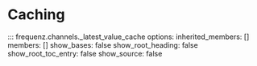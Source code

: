 # Caching

::: frequenz.channels._latest_value_cache
    options:
        inherited_members: []
        members: []
        show_bases: false
        show_root_heading: false
        show_root_toc_entry: false
        show_source: false
